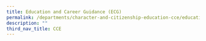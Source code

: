 ```yaml
---
title: Education and Career Guidance (ECG)
permalink: /departments/character-and-citizenship-education-cce/education-and-career-guidance-ecg
description: ""
third_nav_title: CCE
---
```

